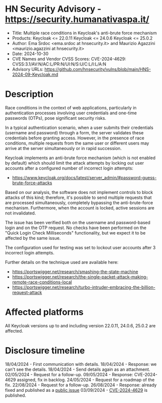 # HN Security Advisory - https://security.humanativaspa.it/

* Title: Multiple race conditions in Keycloak's anti-brute force mechanism
* Products: Keycloak <= 22.0.11
            Keycloak <= 24.0.6
            Keycloak <= 25.0.2
* Author: Ema Srdoc <ema.srdoc at hnsecurity.it> and Maurizio Agazzini <maurizio.agazzini at hnsecurity.it>
* Date: 2024-10-30
* CVE Names and Vendor CVSS Scores:
  CVE-2024-4629: CVSS:3.1/AV:N/AC:L/PR:N/UI:N/S:U/C:L/I:L/A:N
* Advisory URLs:
  https://github.com/hnsecurity/vulns/blob/main/HNS-2024-09-Keycloak.md

# Description

Race conditions in the context of web applications, particularly in authentication processes involving user credentials and one-time passwords (OTPs), pose significant security risks.

In a typical authentication scenario, when a user submits their credentials (username and password) through a form, the server validates these credentials before granting access. However, in the presence of race conditions, multiple requests from the same user or different users may arrive at the server simultaneously or in rapid succession.

Keycloak implements an anti-brute force mechanism (which is not enabled by default) which should limit the attack attempts by locking out user accounts after a configured number of incorrect login attempts:

- https://www.keycloak.org/docs/latest/server_admin/#password-guess-brute-force-attacks

Based on our analysis, the software does not implement controls to block attacks of this kind; therefore, it's possible to send multiple requests that are processed simultaneously, completely bypassing the anti-brute-force mechanism. Furthermore, when the account is locked, active sessions are not invalidated.

The issue has been verified both on the username and password-based login and on the OTP request. No checks have been performed on the "Quick Login Check Milliseconds" functionality, but we expect it to be affected by the same issue.

The configuration used for testing was set to lockout user accounts after 3 incorrect login attempts.

Further details on the technique used are available here:
 - https://portswigger.net/research/smashing-the-state-machine
 - https://portswigger.net/research/the-single-packet-attack-making-remote-race-conditions-local
 - https://portswigger.net/research/turbo-intruder-embracing-the-billion-request-attack

# Affected platforms

All Keycloak versions up to and including version 22.0.11, 24.0.6, 25.0.2 are affected.

# Disclosure timeline

18/04/2024 - First communication with details.
18/04/2024 - Response: we can't see the details.
18/04/2024 - Send details again as an attachment.
02/05/2024 - Request for a follow-up.
09/05/2024 - Response: CVE-2024-4629 assigned, fix in backlog.
24/05/2024 - Request for a roadmap of the fix.
22/08/2024 - Request for a follow-up.
26/08/2024 - Response: already fixed and published as a [public issue](https://github.com/keycloak/keycloak/issues/31726)
03/09/2024 - [CVE-2024-4629](https://access.redhat.com/security/cve/CVE-2024-4629) is published.

